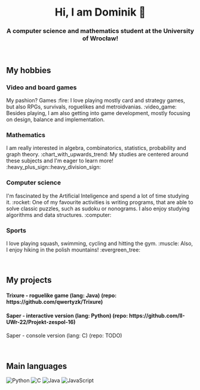 <h1 align="center">Hi, I am Dominik 👋</h1>
<h3 align="center">A computer science and mathematics student at the University of Wrocław!</h3>

<br>

<h2>My hobbies</h2>
<h3>Video and board games</h3>
<p>
	My pashion? Games :fire: I love playing mostly card and strategy games, but also RPGs, survivals, roguelikes and metroidvanias. :video_game: Besides playing, I am also getting into game development, mostly focusing on design, balance and implementation. 
<p>
<h3>Mathematics</h3>
<p>
	I am really interested in algebra, combinatorics, statistics, probability and graph theory. :chart_with_upwards_trend: My studies are centered around these subjects and I'm eager to learn more! :heavy_plus_sign::heavy_division_sign:
<p>
<h3>Computer science</h3>
<p>
	I'm fascinated by the Artificial Inteligence and spend a lot of time studying it. :rocket: One of my favourite activities is writing programs, that are able to solve classic puzzles, such as sudoku or nonograms. I also enjoy studying algorithms and data structures. :computer:
<p>
<h3>Sports</h3>
<p>
	I love playing squash, swimming, cycling and hitting the gym. :muscle: Also, I enjoy hiking in the polish mountains! :evergreen_tree:
<p>
	
<br>

<h2>My projects</h2>
<p>
	<h4>Trixure - roguelike game (lang: Java) (repo: https://github.com/qwertyzk/Trixure)</h4>
  <h4>Saper - interactive version (lang: Python) (repo: https://github.com/II-UWr-22/Projekt-zespol-16)</h4>
  <h4></h4>Saper - console version (lang: C) (repo: TODO)</h4>
</p>

<br>

<h2>Main languages</h2>

<p>
  <img src="https://img.shields.io/badge/python-3670A0?style=for-the-badge&logo=python&logoColor=ffdd54" alt="Python">
  <img src="https://img.shields.io/badge/C-A8B9CC?style=for-the-badge&logo=c&logoColor=white" alt="C">
  <img src="https://img.shields.io/badge/-Java-DD0700?style=for-the-badge&logo=Java&logoColor=white" alt="Java">
  <img src="https://img.shields.io/badge/-JavaScript-F0DB4F?style=for-the-badge&logo=JavaScript&logoColor=white" alt="JavaScript">
</p>
